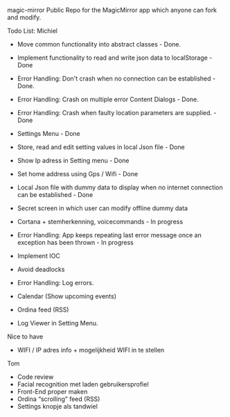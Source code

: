  magic-mirror
Public Repo for the MagicMirror app which anyone can fork and modify.

Todo List:
Michiel
* Move common functionality into abstract classes - Done.
* Implement functionality to read and write json data to localStorage - Done
* Error Handling: Don't crash when no connection can be established - Done.
* Error Handling: Crash on multiple error Content Dialogs - Done.
* Error Handling: Crash when faulty location parameters are supplied. - Done
* Settings Menu - Done
* Store, read and edit setting values in local Json file - Done
* Show Ip adress in Setting menu - Done
* Set home address using Gps / Wifi - Done
* Local Json file with dummy data to display when no internet connection can be established - Done
* Secret screen in which user can modify offline dummy data

* Cortana + stemherkenning, voicecommands - In progress
* Error Handling: App keeps repeating last error message once an exception has been thrown - In progress
* Implement IOC
* Avoid deadlocks
* Error Handling: Log errors.
* Calendar (Show upcoming events)
* Ordina feed (RSS)
* Log Viewer in Setting Menu.

Nice to have
* WIFI / IP adres info + mogelijkheid WIFI in te stellen


Tom
* Code review
* Facial recognition met laden gebruikersprofiel
* Front-End proper maken
* Ordina “scrolling” feed (RSS)
* Settings knopje als tandwiel
